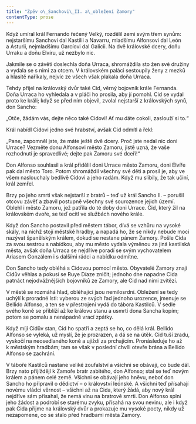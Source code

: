 ```yaml
---
title: "Zpěv o\_Sanchovi\_II. a\_obležení Zamory"
contentType: prose
---
```


  

Když umíral král Fernando řečený Velký, rozdělil zemi svým třem synům: nejstaršímu Sanchovi dal Kastilii a Navarru, mladšímu Alfonsovi dal León a Asturii, nejmladšímu Garcíovi dal Galicii. Na dvě královské dcery, doňu Urraku a doňu Elvíru, už nezbylo nic.

Jakmile se o závěti doslechla doňa Urraca, shromáždila sto žen své družiny a vydala se s nimi za otcem. V královském paláci sestoupily ženy z mezků a hlasitě naříkaly, nejvíc ze všech však plakala doňa Urraca.

Tehdy přijel na královský dvůr také Cid, věrný bojovník krále Fernanda. Doňa Urraca ho vyhledala a v pláči ho prosila, aby jí pomohl. Cid se vydal proto ke králi; když se před ním objevil, zvolal nejstarší z královských synů, don Sancho:

„Otče, žádám vás, dejte něco také Cidovi! Ať mu dáte cokoli, zaslouží si to.“

Král nabídl Cidovi jedno své hrabství, avšak Cid odmítl a řekl:

„Pane, zapomněl jste, že máte ještě dvě dcery. Proč jste nedal nic doni Urrace? Vezměte donu Alfonsovi město Zamoru, jistě uzná, že vaše rozhodnutí je spravedlivé; dejte pak Zamoru své dceři!“

Don Alfonso souhlasil a král přidělil doni Urrace město Zamoru, doni Elvíře pak dal město Toro. Potom shromáždil všechny své děti a prosil je, aby ve všem naslouchaly bedlivě Cidovi a jeho radám. Když mu slíbily, že tak učiní, král zemřel.

Brzy po jeho smrti však nejstarší z bratrů – teď už král Sancho II. – porušil otcovu závěť a zbavil postupně všechny své sourozence jejich území. Oblehl i město Zamoru, jež patřila do té doby doni Urrace. Cid, který žil na královském dvoře, se teď ocitl ve službách nového krále.

Když don Sancho postavil před městem tábor, dívá se vzhůru na vysoké skály, na nichž stojí městské hradby, a napadá ho, že se nikdy nebude moci nazývat španělským králem, dokud se nestane pánem Zamory. Pošle Cida za svou sestrou s nabídkou, aby mu město vydala výměnou za jiná kastilská města, avšak doňa Urraca se nejdříve poradí se svým vychovatelem Ariasem Gonzálem i s dalšími rádci a nabídku odmítne.

Don Sancho tedy obléhá s Cidovou pomocí město. Obyvatelé Zamory znají Cidův věhlas a pokusí se Ruye Díaze zničit; jednoho dne napadne Cida patnáct nejodvážnějších bojovníků ze Zamory, ale Cid nad nimi zvítězí.

V městě se rozmáhá hlad, obléhající jsou nemilosrdní. Obležení se tedy uchýlí k proradné lsti: vyberou ze svých řad jednoho urozence, jmenuje se Bellido Alfonso, a ten se v přestrojení vydá do tábora Kastilců. V sedle svého koně se přiblíží až ke královu stanu a usmrtí dona Sancha kopím; potom se pomalu a nenápadně vrací zpátky.

Když míjí Cidův stan, Cid ho spatří a zeptá se ho, co dělá král. Bellido Alfonso se vyleká, už myslí, že je prozrazen, a dá se na útěk. Cid tuší zradu, vyskočí na neosedlaného koně a ujíždí za prchajícím. Pronásleduje ho až k městským hradbám; tam se však v poslední chvíli otevře brána a Bellido Alfonso se zachrání.

V táboře Kastilců nastane veliké zoufalství a všichni se obávají, co bude dál. Brzy nato přijíždějí k Zamoře bratr zabitého, don Alfonso; stal se teď novým králem a pánem celé země. Všichni se obávají jeho hněvu, neboť don Sancho ho připravil o dědictví – o království leónské. A všichni teď přísahají novému vládci věrnost – všichni až na Cida, který žádá, aby nový král nejdříve sám přísahal, že nemá vinu na bratrově smrti. Don Alfonso splní jeho žádost a podrobí se starému zvyku, přísahá na svou nevinu, ale i když pak Cida přijme na královský dvůr a prokazuje mu vysoké pocty, nikdy už nezapomene, co se stalo před hradbami města Zamory.
